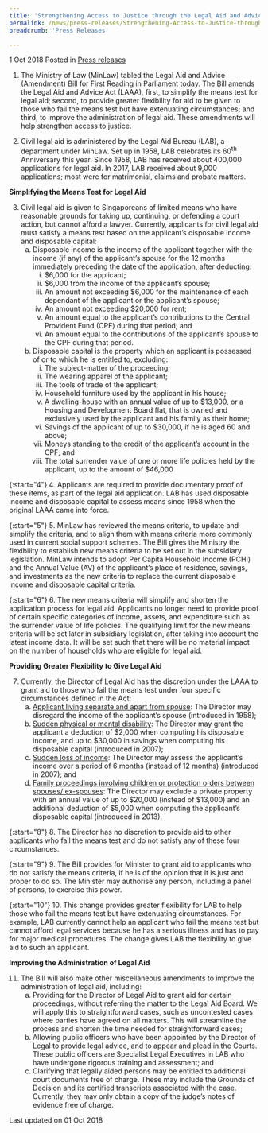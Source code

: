 ```yaml
---
title: 'Strengthening Access to Justice through the Legal Aid and Advice (Amendment) Bill'
permalink: /news/press-releases/Strengthening-Access-to-Justice-through-the-Legal-Aid-and-Advice-Amendment-Bill
breadcrumb: 'Press Releases'

---
```



1 Oct 2018 Posted in [Press releases](/news/press-releases)

1. The Ministry of Law (MinLaw) tabled the Legal Aid and Advice (Amendment) Bill for First Reading in Parliament today. The Bill amends the Legal Aid and Advice Act (LAAA), first, to simplify the means test for legal aid; second, to provide greater flexibility for aid to be given to those who fail the means test but have extenuating circumstances; and third, to improve the administration of legal aid. These amendments will help strengthen access to justice.

2. Civil legal aid is administered by the Legal Aid Bureau (LAB), a department under MinLaw. Set up in 1958, LAB celebrates its 60<sup>th</sup> Anniversary this year. Since 1958, LAB has received about 400,000 applications for legal aid. In 2017, LAB received about 9,000 applications; most were for matrimonial, claims and probate matters.

**Simplifying the Means Test for Legal Aid**



<ol start="3">
<li> Civil legal aid is given to Singaporeans of limited means who have reasonable grounds for taking up, continuing, or defending a court action, but cannot afford a lawyer. Currently, applicants for civil legal aid must satisfy a means test based on the applicant’s disposable income and disposable capital:

<ol style="list-style-type: lower-alpha;">
<li>Disposable income is the income of the applicant together with the income (if any) of the applicant’s spouse for the 12 months immediately preceding the date of the application, after deducting:

<ol style="list-style-type: lower-roman;">
<li>$6,000 for the applicant;</li>
<li> $6,000 from the income of the applicant’s spouse;</li>
<li>An amount not exceeding $6,000 for the maintenance of each dependant of the applicant or the applicant’s spouse;  </li>
<li> An amount not exceeding $20,000 for rent;</li>
<li>An amount equal to the applicant’s contributions to the Central Provident Fund (CPF) during that period; and</li>
<li>An amount equal to the contributions of the applicant’s spouse to the CPF during that period.</li>
</ol>

</li>
<li>Disposable capital is the property which an applicant is possessed of or to which he is entitled to, excluding:

<ol style="list-style-type: lower-roman;">
<li>The subject-matter of the proceeding;</li>
<li>The wearing apparel of the applicant;</li>
<li>The tools of trade of the applicant;</li>
<li>Household furniture used by the applicant in his house;</li>
<li>A dwelling-house with an annual value of up to $13,000, or a Housing and Development Board flat, that is owned and exclusively used by the applicant and his family as their home;</li>
<li>Savings of the applicant of up to $30,000, if he is aged 60 and above;</li>
<li> Moneys standing to the credit of the applicant’s account in the CPF; and</li>
<li>The total surrender value of one or more life policies held by the applicant, up to the amount of $46,000</li>
</ol>
</li>
</ol>

</li>
</ol>

 
{:start="4"}
4. Applicants are required to provide documentary proof of these items, as part of the legal aid application. LAB has used disposable income and disposable capital to assess means since 1958 when the original LAAA came into force.

 
{:start="5"}
5. MinLaw has reviewed the means criteria, to update and simplify the criteria, and to align them with means criteria more commonly used in current social support schemes. The Bill gives the Ministry the flexibility to establish new means criteria to be set out in the subsidiary legislation. MinLaw intends to adopt Per Capita Household Income (PCHI) and the Annual Value (AV) of the applicant’s place of residence, savings, and investments as the new criteria to replace the current disposable income and disposable capital criteria.

 
{:start="6"}
6. The new means criteria will simplify and shorten the application process for legal aid. Applicants no longer need to provide proof of certain specific categories of income, assets, and expenditure such as the surrender value of life policies. The qualifying limit for the new means criteria will be set later in subsidiary legislation, after taking into account the latest income data. It will be set such that there will be no material impact on the number of households who are eligible for legal aid.

 
**Providing Greater Flexibility to Give Legal Aid**

 
<ol start="7">
<li>  Currently, the Director of Legal Aid has the discretion under the LAAA to grant aid to those who fail the means test under four specific circumstances defined in the Act:

<ol style="list-style-type: lower-alpha;">
<li><u>Applicant living separate and apart from spouse</u>: The Director may disregard the income of the applicant’s spouse (introduced in 1958);</li>
<li><u> Sudden physical or mental disability</u>: The Director may grant the applicant a deduction of $2,000 when computing his disposable income, and up to $30,000 in savings when computing his disposable capital (introduced in 2007);</li>
<li><u>Sudden loss of income</u>: The Director may assess the applicant’s income over a period of 6 months (instead of 12 months) (introduced in 2007); and</li>
<li><u>Family proceedings involving children or protection orders between spouses/ ex-spouses</u>: The Director may exclude a private property with an annual value of up to $20,000 (instead of $13,000) and an additional deduction of $5,000 when computing the applicant’s disposable capital (introduced in 2013).</li>
</ol>
</li>
</ol>

{:start="8"}
8. The Director has no discretion to provide aid to other applicants who fail the means test and do not satisfy any of these four circumstances.

 
{:start="9"}
9. The Bill provides for Minister to grant aid to applicants who do not satisfy the means criteria, if he is of the opinion that it is just and proper to do so. The Minister may authorise any person, including a panel of persons, to exercise this power.

 
{:start="10"}
10. This change provides greater flexibility for LAB to help those who fail the means test but have extenuating circumstances. For example, LAB currently cannot help an applicant who fail the means test but cannot afford legal services because he has a serious illness and has to pay for major medical procedures. The change gives LAB the flexibility to give aid to such an applicant. 

 

**Improving the Administration of Legal Aid**
 
<ol start="11">
<li>The Bill will also make other miscellaneous amendments to improve the administration of legal aid, including:

<ol style="list-style-type: lower-alpha;">
<li>Providing for the Director of Legal Aid to grant aid for certain proceedings, without referring the matter to the Legal Aid Board. We will apply this to straightforward cases, such as uncontested cases where parties have agreed on all matters. This will streamline the process and shorten the time needed for straightforward cases;</li>
<li> Allowing public officers who have been appointed by the Director of Legal to provide legal advice, and to appear and plead in the Courts. These public officers are Specialist Legal Executives in LAB who have undergone rigorous training and assessment; and</li>
<li>Clarifying that legally aided persons may be entitled to additional court documents free of charge. These may include the Grounds of Decision and its certified transcripts associated with the case. Currently, they may only obtain a copy of the judge’s notes of evidence free of charge.</li>
</ol>

</li>
</ol>

<p class="right-side-updated">Last updated on 01 Oct 2018</p>


